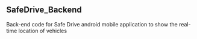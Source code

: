 ## SafeDrive_Backend
Back-end code for Safe Drive android mobile application to show the real-time location of vehicles
